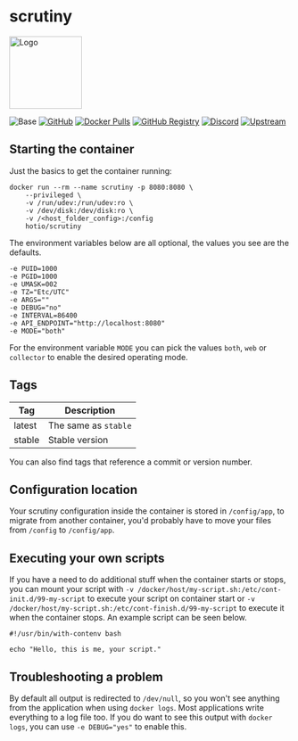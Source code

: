 # scrutiny

<img src="https://raw.githubusercontent.com/hotio/docker-scrutiny/master/img/scrutiny.png" alt="Logo" height="130">

![Base](https://img.shields.io/badge/base-alpine-blue)
[![GitHub](https://img.shields.io/badge/source-github-lightgrey)](https://github.com/hotio/docker-scrutiny)
[![Docker Pulls](https://img.shields.io/docker/pulls/hotio/scrutiny)](https://hub.docker.com/r/hotio/scrutiny)
[![GitHub Registry](https://img.shields.io/badge/registry-ghcr.io-blue)](https://github.com/users/hotio/packages/container/scrutiny/versions)
[![Discord](https://img.shields.io/discord/610068305893523457?color=738ad6&label=discord&logo=discord&logoColor=white)](https://discord.gg/3SnkuKp)
[![Upstream](https://img.shields.io/badge/upstream-project-yellow)](https://github.com/AnalogJ/scrutiny)

## Starting the container

Just the basics to get the container running:

```shell
docker run --rm --name scrutiny -p 8080:8080 \
    --privileged \
    -v /run/udev:/run/udev:ro \
    -v /dev/disk:/dev/disk:ro \
    -v /<host_folder_config>:/config
    hotio/scrutiny
```

The environment variables below are all optional, the values you see are the defaults.

```shell
-e PUID=1000
-e PGID=1000
-e UMASK=002
-e TZ="Etc/UTC"
-e ARGS=""
-e DEBUG="no"
-e INTERVAL=86400
-e API_ENDPOINT="http://localhost:8080"
-e MODE="both"
```

For the environment variable `MODE` you can pick the values `both`, `web` or `collector` to enable the desired operating mode.

## Tags

| Tag       | Description                                |
| ----------|--------------------------------------------|
| latest    | The same as `stable`                       |
| stable    | Stable version                             |

You can also find tags that reference a commit or version number.

## Configuration location

Your scrutiny configuration inside the container is stored in `/config/app`, to migrate from another container, you'd probably have to move your files from `/config` to `/config/app`.

## Executing your own scripts

If you have a need to do additional stuff when the container starts or stops, you can mount your script with `-v /docker/host/my-script.sh:/etc/cont-init.d/99-my-script` to execute your script on container start or `-v /docker/host/my-script.sh:/etc/cont-finish.d/99-my-script` to execute it when the container stops. An example script can be seen below.

```shell
#!/usr/bin/with-contenv bash

echo "Hello, this is me, your script."
```

## Troubleshooting a problem

By default all output is redirected to `/dev/null`, so you won't see anything from the application when using `docker logs`. Most applications write everything to a log file too. If you do want to see this output with `docker logs`, you can use `-e DEBUG="yes"` to enable this.
